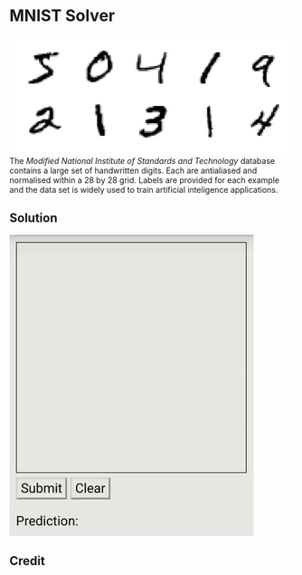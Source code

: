 # MNIST Solver


![Examples](data/mnist.png)
The *Modified National Institute of Standards and Technology* database contains a large set of handwritten digits. Each are antialiased and normalised within a 28 by 28 grid. Labels are provided for each example and the data set is widely used to train artificial inteligence applications.

## Solution

![Demo](data/mnist_demo.gif)

## Credit

[](http://neuralnetworksanddeeplearning.com/)
